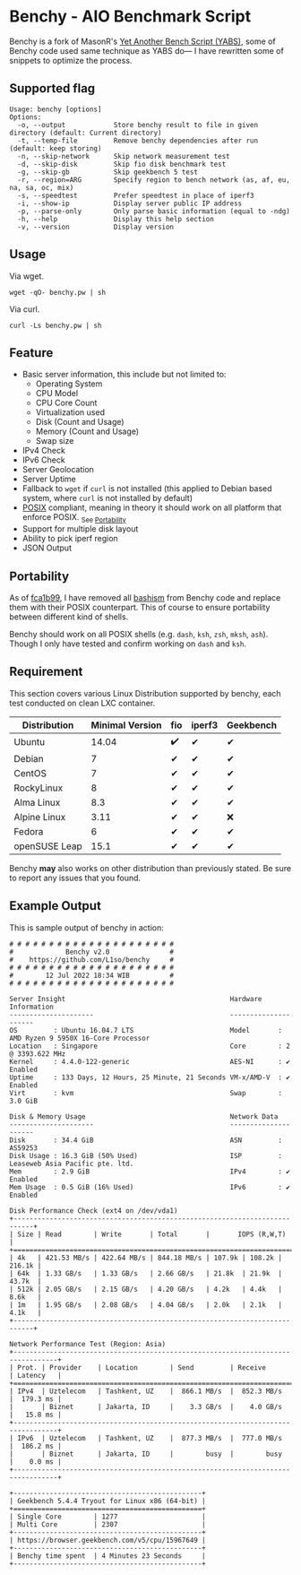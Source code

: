 # Benchy - AIO Benchmark Script

Benchy is a fork of MasonR's [Yet Another Bench Script (YABS)](https://github.com/masonr/yet-another-bench-script), some of Benchy code used same technique as YABS do— I have rewritten some of snippets to optimize the process.

## Supported flag
```
Usage: benchy [options]
Options:
  -o, --output            Store benchy result to file in given directory (default: Current directory)
  -t, --temp-file         Remove benchy dependencies after run (default: keep storing)
  -n, --skip-network      Skip network measurement test
  -d, --skip-disk         Skip fio disk benchmark test
  -g, --skip-gb           Skip geekbench 5 test
  -r, --region=ARG        Specify region to bench network (as, af, eu, na, sa, oc, mix)
  -s, --speedtest         Prefer speedtest in place of iperf3
  -i, --show-ip           Display server public IP address
  -p, --parse-only        Only parse basic information (equal to -ndg)
  -h, --help              Display this help section
  -v, --version           Display version
```

## Usage
Via wget.

	wget -qO- benchy.pw | sh
Via curl.

	curl -Ls benchy.pw | sh
## Feature
* Basic server information, this include but not limited to:
	* Operating System
	* CPU Model
	* CPU Core Count
	* Virtualization used
	* Disk (Count and Usage)
	* Memory (Count and Usage)
	* Swap size
* IPv4 Check
* IPv6 Check
* Server Geolocation
* Server Uptime
* Fallback to `wget` if `curl` is not installed (this applied to Debian based system, where `curl` is not installed by default)
* [POSIX](https://pubs.opengroup.org/onlinepubs/9699919799.2018edition/) compliant, meaning in theory it should work on all platform that enforce POSIX. <sub>See [Portability](https://github.com/L1so/benchy#portability)</sub>
* Support for multiple disk layout
* Ability to pick iperf region
* JSON Output

## Portability
As of [fca1b99](https://github.com/L1so/benchy/commit/fca1b99b8fabeb563a8e6a628b82b4634e03b0f8), I have removed all [bashism](https://mywiki.wooledge.org/Bashism) from Benchy code and replace them with their POSIX counterpart. This of course to ensure portability between different kind of shells.

Benchy should work on all POSIX shells (e.g. `dash`, `ksh`, `zsh`, `mksh`, `ash`). Though I only have tested and confirm working on `dash` and `ksh`.

## Requirement
This section covers various Linux Distribution supported by benchy, each test conducted on clean LXC container.

| Distribution | Minimal Version |fio|iperf3|Geekbench|
| --- | --- |---|---|---|
| Ubuntu | 14.04 |✔️|✔|✔|
|Debian|7|✔|✔|✔|
| CentOS | 7 |✔|✔|✔|
| RockyLinux |8 |✔|✔|✔|
|Alma Linux|8.3|✔|✔|✔|
|Alpine Linux |3.11|✔|✔|❌|
|Fedora|6|✔|✔|✔|
|openSUSE Leap|15.1|✔|✔|✔|

Benchy **may** also works on other distribution than previously stated. Be sure to report any issues that you found.

## Example Output

This is sample output of benchy in action:
```
# # # # # # # # # # # # # # # # # # # # #
#             Benchy v2.0               #
#    https://github.com/L1so/benchy     #
# # # # # # # # # # # # # # # # # # # # #
#        12 Jul 2022 18:34 WIB          #
# # # # # # # # # # # # # # # # # # # # #

Server Insight                                         Hardware Information
---------------------                                  ---------------------
OS         : Ubuntu 16.04.7 LTS                        Model       : AMD Ryzen 9 5950X 16-Core Processor
Location   : Singapore                                 Core        : 2 @ 3393.622 MHz
Kernel     : 4.4.0-122-generic                         AES-NI      : ✔ Enabled
Uptime     : 133 Days, 12 Hours, 25 Minute, 21 Seconds VM-x/AMD-V  : ✔ Enabled
Virt       : kvm                                       Swap        : 3.0 GiB   

Disk & Memory Usage                                    Network Data
---------------------                                  ---------------------
Disk       : 34.4 GiB                                  ASN         : AS59253   
Disk Usage : 16.3 GiB (50% Used)                       ISP         : Leaseweb Asia Pacific pte. ltd.
Mem        : 2.9 GiB                                   IPv4        : ✔ Enabled
Mem Usage  : 0.5 GiB (16% Used)                        IPv6        : ✔ Enabled

Disk Performance Check (ext4 on /dev/vda1)
+---------------------------------------------------------------------------+
| Size | Read        | Write       | Total       |       IOPS (R,W,T)       |
+===========================================================================+
| 4k   | 421.53 MB/s | 422.64 MB/s | 844.18 MB/s | 107.9k | 108.2k | 216.1k |
| 64k  | 1.33 GB/s   | 1.33 GB/s   | 2.66 GB/s   | 21.8k  | 21.9k  | 43.7k  |
| 512k | 2.05 GB/s   | 2.15 GB/s   | 4.20 GB/s   | 4.2k   | 4.4k   | 8.6k   |
| 1m   | 1.95 GB/s   | 2.08 GB/s   | 4.04 GB/s   | 2.0k   | 2.1k   | 4.1k   |
+---------------------------------------------------------------------------+

Network Performance Test (Region: Asia)
+---------------------------------------------------------------------------------+
| Prot. | Provider    | Location        | Send         | Receive      | Latency   |
+=================================================================================+
| IPv4  | Uztelecom   | Tashkent, UZ    |  866.1 MB/s  |  852.3 MB/s  |  179.3 ms |
|       | Biznet      | Jakarta, ID     |    3.3 GB/s  |    4.0 GB/s  |   15.8 ms |
+---------------------------------------------------------------------------------+
| IPv6  | Uztelecom   | Tashkent, UZ    |  877.3 MB/s  |  777.0 MB/s  |  186.2 ms |
|       | Biznet      | Jakarta, ID     |        busy  |        busy  |    0.0 ms |
+---------------------------------------------------------------------------------+

+-----------------------------------------------+
| Geekbench 5.4.4 Tryout for Linux x86 (64-bit) |
+===============================================+
| Single Core        | 1277                     |
| Multi Core         | 2307                     |
+-----------------------------------------------+
| https://browser.geekbench.com/v5/cpu/15967649 |
+-----------------------------------------------+
| Benchy time spent  | 4 Minutes 23 Seconds     |
+-----------------------------------------------+


```

